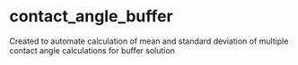 # contact_angle_buffer
Created to automate calculation of mean and standard deviation of multiple contact angle calculations for buffer solution
